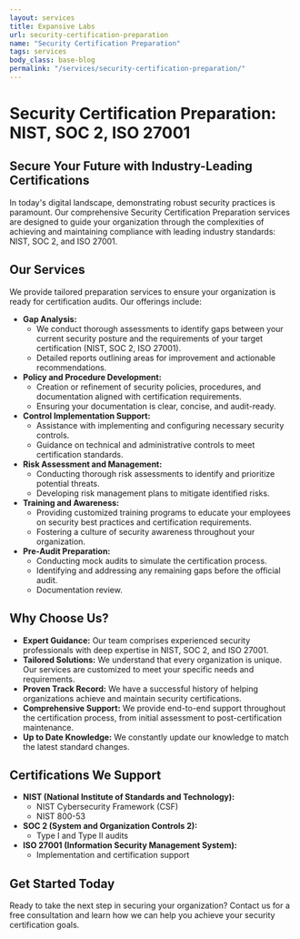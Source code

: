 ```yaml
---
layout: services
title: Expansive Labs
url: security-certification-preparation
name: "Security Certification Preparation"
tags: services
body_class: base-blog
permalink: "/services/security-certification-preparation/"
---
```

<style>
    @media (max-width: 575.98px) {
        h1 {
            font-size: 30px;
        }
        h2 {
            font-size: 20px;
        }
        ul {
            font-size: 15px;
        }
        li {
            text-align:left;
        }
    }
</style>

# Security Certification Preparation: NIST, SOC 2, ISO 27001

## Secure Your Future with Industry-Leading Certifications

In today's digital landscape, demonstrating robust security practices is paramount. Our comprehensive Security Certification Preparation services are designed to guide your organization through the complexities of achieving and maintaining compliance with leading industry standards: NIST, SOC 2, and ISO 27001.

## Our Services

We provide tailored preparation services to ensure your organization is ready for certification audits. Our offerings include:

* **Gap Analysis:**
    * We conduct thorough assessments to identify gaps between your current security posture and the requirements of your target certification (NIST, SOC 2, ISO 27001).
    * Detailed reports outlining areas for improvement and actionable recommendations.
* **Policy and Procedure Development:**
    * Creation or refinement of security policies, procedures, and documentation aligned with certification requirements.
    * Ensuring your documentation is clear, concise, and audit-ready.
* **Control Implementation Support:**
    * Assistance with implementing and configuring necessary security controls.
    * Guidance on technical and administrative controls to meet certification standards.
* **Risk Assessment and Management:**
    * Conducting thorough risk assessments to identify and prioritize potential threats.
    * Developing risk management plans to mitigate identified risks.
* **Training and Awareness:**
    * Providing customized training programs to educate your employees on security best practices and certification requirements.
    * Fostering a culture of security awareness throughout your organization.
* **Pre-Audit Preparation:**
    * Conducting mock audits to simulate the certification process.
    * Identifying and addressing any remaining gaps before the official audit.
    * Documentation review.

## Why Choose Us?

* **Expert Guidance:** Our team comprises experienced security professionals with deep expertise in NIST, SOC 2, and ISO 27001.
* **Tailored Solutions:** We understand that every organization is unique. Our services are customized to meet your specific needs and requirements.
* **Proven Track Record:** We have a successful history of helping organizations achieve and maintain security certifications.
* **Comprehensive Support:** We provide end-to-end support throughout the certification process, from initial assessment to post-certification maintenance.
* **Up to Date Knowledge:** We constantly update our knowledge to match the latest standard changes.

## Certifications We Support

* **NIST (National Institute of Standards and Technology):**
    * NIST Cybersecurity Framework (CSF)
    * NIST 800-53
* **SOC 2 (System and Organization Controls 2):**
    * Type I and Type II audits
* **ISO 27001 (Information Security Management System):**
    * Implementation and certification support

## Get Started Today

Ready to take the next step in securing your organization? Contact us for a free consultation and learn how we can help you achieve your security certification goals.

